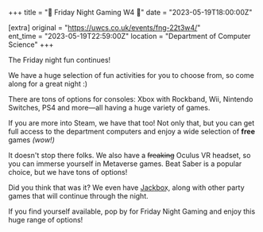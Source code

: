 +++
title = "👾 Friday Night Gaming W4 👾"
date = "2023-05-19T18:00:00Z"

[extra]
original = "https://uwcs.co.uk/events/fng-22t3w4/"    
ent_time = "2023-05-19T22:59:00Z"
location = "Department of Computer Science"
+++

The Friday night fun continues!

We have a huge selection of fun activities for you to choose from, so come along for a great night :)

There are tons of options for consoles: Xbox with Rockband, Wii, Nintendo Switches, PS4 and more—all having a huge variety of games.

If you are more into Steam, we have that too! Not only that, but you can get full access to the department computers and enjoy a wide selection of **free** games *(wow!)*

It doesn't stop there folks. We also have a ~~freaking~~ Oculus VR headset, so you can immerse yourself in Metaverse games. Beat Saber is a popular choice, but we have tons of options!

Did you think that was it? We even have J͟a͟c͟k͟b͟o͟x͟, along with other party games that will continue through the night. 

If you find yourself available, pop by for Friday Night Gaming and enjoy this huge range of options!
